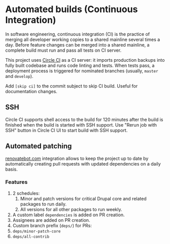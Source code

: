 # Automated builds (Continuous Integration)

In software engineering, continuous integration (CI) is the practice of merging all developer working copies to a shared mainline several times a day.
Before feature changes can be merged into a shared mainline, a complete build must run and pass all tests on CI server.

This project uses [Circle CI](https://circleci.com/) as a CI server: it imports production backups into fully built codebase and runs code linting and tests. When tests pass, a deployment process is triggered for nominated branches (usually, `master` and `develop`).

Add `[skip ci]` to the commit subject to skip CI build. Useful for documentation changes.

## SSH
Circle CI supports shell access to the build for 120 minutes after the build is finished when the build is started with SSH support. Use "Rerun job with SSH" button in Circle CI UI to start build with SSH support.


## Automated patching
[renovatebot.com](https://renovatebot.com) integration allows to keep the
project up to date by automatically creating pull requests with updated
dependencies on a daily basis.

### Features
1. 2 schedules:
   1. Minor and patch versions for critical Drupal core and related packages to run daily.
   2. All versions for all other packages to run weekly.
2. A custom label `dependencies` is added on PR creation.
3. Assignees are added on PR creation.
4. Custom branch prefix (`deps/`) for PRs:
  1. `deps/minor-patch-core`
  2. `deps/all-contrib`

